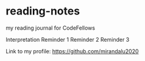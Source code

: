 # reading-notes
my reading journal for CodeFellows

Interpretation
Reminder 1
Reminder 2
Reminder 3

Link to my profile: https://github.com/mirandalu2020

